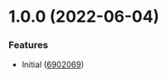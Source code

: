 # 1.0.0 (2022-06-04)


### Features

* Initial ([6902069](https://github.com/hirasawaau/mercurius-error/commit/69020694335e5fd35fe7a9504403cd2480dc9749))
